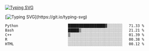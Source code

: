 [![Typing SVG](https://readme-typing-svg.demolab.com?font=Fira+Code&duration=1&pause=1000&center=true&vCenter=true&width=435&lines=Ivy+Streeter)](https://git.io/typing-svg)

[![Typing SVG](https://readme-typing-svg.demolab.com?font=Fira+Code&pause=1000&center=true&width=435&lines=Hello%2C+nice+to+meet+you!;I+am+a+researcher+in+biotech.;I+am+interested+in+bioinformatics.;I+am+self-taught+and+love+learning.;Feel+free+to+reach+out!)](https://git.io/typing-svg)
<!--START_SECTION:waka-->

```txt
Python                       █████████████████▓░░░░░░░   71.33 %
Bash                         █████▒░░░░░░░░░░░░░░░░░░░   21.21 %
C++                          ▒░░░░░░░░░░░░░░░░░░░░░░░░   01.39 %
R                            ░░░░░░░░░░░░░░░░░░░░░░░░░   00.38 %
HTML                         ░░░░░░░░░░░░░░░░░░░░░░░░░   00.12 %
```

<!--END_SECTION:waka-->
